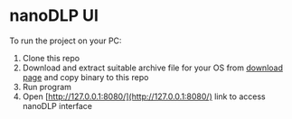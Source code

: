 # nanoDLP UI

To run the project on your PC:

1. Clone this repo
2. Download and extract suitable archive file for your OS from [download page](https://www.nanodlp.com/download/) and copy binary to this repo
3. Run program
4. Open [http://127.0.0.1:8080/](http://127.0.0.1:8080/) link to access nanoDLP interface
